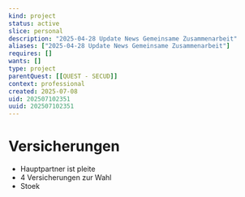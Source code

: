 ```yaml
---
kind: project
status: active
slice: personal
description: "2025-04-28 Update News Gemeinsame Zusammenarbeit"
aliases: ["2025-04-28 Update News Gemeinsame Zusammenarbeit"]
requires: []
wants: []
type: project
parentQuest: [[QUEST - SECUD]]
context: professional
created: 2025-07-08
uid: 202507102351
uuid: 202507102351
---
```


# Versicherungen

- Hauptpartner ist pleite
- 4 Versicherungen zur Wahl
- Stoek
